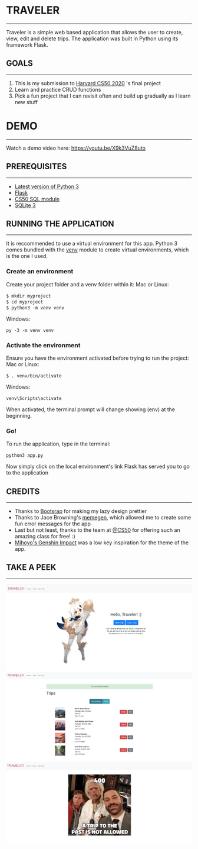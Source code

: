 # TRAVELER 
---
Traveler is a simple web based application that allows the user to create, view, edit and delete trips. 
The application was built in Python using its framework Flask.

## GOALS
---
1. This is my submission to [Harvard CS50 2020](https://cs50.harvard.edu/x/2021/) 's final project
2. Learn and practice CRUD functions
3. Pick a fun project that I can revisit often and build up gradually as I learn new stuff

# DEMO
---
Watch a demo video here: https://youtu.be/X9k3VuZ8uto 


## PREREQUISITES
---
- [Latest version of Python 3](https://www.python.org/)
- [Flask](https://flask.palletsprojects.com/en/1.1.x/installation/)
- [CS50 SQL module](https://cs50.readthedocs.io/libraries/cs50/python/)
- [SQLite 3](https://www.sqlite.org/index.html)

## RUNNING THE APPLICATION
---
It is reccommended to use a virtual environment for this app.
Python 3 comes bundled with the [venv](https://docs.python.org/3/library/venv.html#module-venv "(in Python v3.9)") module to create virtual environments, which is the one I used.

### Create an environment
Create your project folder and a venv folder within it:
Mac or Linux:
```shell
$ mkdir myproject
$ cd myproject
$ python3 -m venv venv
```

Windows:
```shell
py -3 -m venv venv 
```

### Activate the environment
Ensure you have the environment activated before trying to run the project:
Mac or Linux:
```shell
$ . venv/bin/activate
```

Windows:
```shell
venv\Scripts\activate
```

When activated, the terminal prompt will change showing (env) at the beginning.

### Go!
To run the application, type in the terminal:
```shell
python3 app.py
```

Now simply click on the local environment's link Flask has served you to go to the application

## CREDITS
---
- Thanks to [Bootsrap](https://getbootstrap.com/docs/4.0/getting-started/introduction/) for making my lazy design prettier
- Thanks to Jace Browning's [memegen](https://github.com/jacebrowning/memegen#special-characters), which allowed me to create some fun error messages for the app
- Last but not least, thanks to the team at [@CS50](https://github.com/cs50) for offering such an amazing class for free! :) 
- [Mihoyo's Genshin Impact](https://genshin.mihoyo.com/en) was a low key inspiration for the theme of the app.

## TAKE A PEEK
---
![Home](https://raw.githubusercontent.com/jesslourenco/selflearn-cs-studies/master/cs50-final-project/static/imgs/ss01.png)
![List](https://raw.githubusercontent.com/jesslourenco/selflearn-cs-studies/master/cs50-final-project/static/imgs/ss02.png)
![error](https://raw.githubusercontent.com/jesslourenco/selflearn-cs-studies/master/cs50-final-project/static/imgs/ss03.png)

